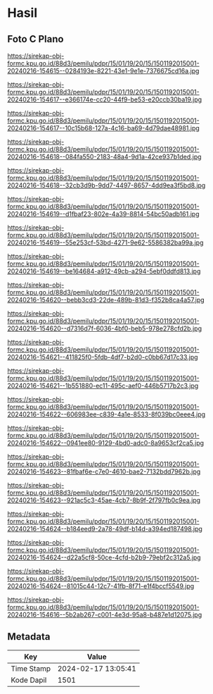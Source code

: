 # Hasil

## Foto C Plano

https://sirekap-obj-formc.kpu.go.id/88d3/pemilu/pdpr/15/01/19/20/15/1501192015001-20240216-154615--0284193e-8221-43e1-9e1e-7376675cd16a.jpg

https://sirekap-obj-formc.kpu.go.id/88d3/pemilu/pdpr/15/01/19/20/15/1501192015001-20240216-154617--e366174e-cc20-44f9-be53-e20ccb30ba19.jpg

https://sirekap-obj-formc.kpu.go.id/88d3/pemilu/pdpr/15/01/19/20/15/1501192015001-20240216-154617--10c15b68-127a-4c16-ba69-4d79dae48981.jpg

https://sirekap-obj-formc.kpu.go.id/88d3/pemilu/pdpr/15/01/19/20/15/1501192015001-20240216-154618--084fa550-2183-48a4-9d1a-42ce937b1ded.jpg

https://sirekap-obj-formc.kpu.go.id/88d3/pemilu/pdpr/15/01/19/20/15/1501192015001-20240216-154618--32cb3d9b-9dd7-4497-8657-4dd9ea3f5bd8.jpg

https://sirekap-obj-formc.kpu.go.id/88d3/pemilu/pdpr/15/01/19/20/15/1501192015001-20240216-154619--d1fbaf23-802e-4a39-8814-54bc50adb161.jpg

https://sirekap-obj-formc.kpu.go.id/88d3/pemilu/pdpr/15/01/19/20/15/1501192015001-20240216-154619--55e253cf-53bd-4271-9e62-5586382ba99a.jpg

https://sirekap-obj-formc.kpu.go.id/88d3/pemilu/pdpr/15/01/19/20/15/1501192015001-20240216-154619--be164684-a912-49cb-a294-5ebf0ddfd813.jpg

https://sirekap-obj-formc.kpu.go.id/88d3/pemilu/pdpr/15/01/19/20/15/1501192015001-20240216-154620--bebb3cd3-22de-489b-81d3-f352b8ca4a57.jpg

https://sirekap-obj-formc.kpu.go.id/88d3/pemilu/pdpr/15/01/19/20/15/1501192015001-20240216-154620--d7316d7f-6036-4bf0-beb5-978e278cfd2b.jpg

https://sirekap-obj-formc.kpu.go.id/88d3/pemilu/pdpr/15/01/19/20/15/1501192015001-20240216-154621--411825f0-5fdb-4df7-b2d0-c0bb67d17c33.jpg

https://sirekap-obj-formc.kpu.go.id/88d3/pemilu/pdpr/15/01/19/20/15/1501192015001-20240216-154621--1b551880-ec11-495c-aef0-446b5717b2c3.jpg

https://sirekap-obj-formc.kpu.go.id/88d3/pemilu/pdpr/15/01/19/20/15/1501192015001-20240216-154622--606983ee-c839-4a1e-8533-8f039bc0eee4.jpg

https://sirekap-obj-formc.kpu.go.id/88d3/pemilu/pdpr/15/01/19/20/15/1501192015001-20240216-154622--0941ee80-9129-4bd0-adc0-8a9653cf2ca5.jpg

https://sirekap-obj-formc.kpu.go.id/88d3/pemilu/pdpr/15/01/19/20/15/1501192015001-20240216-154623--81fbaf6e-c7e0-4610-bae2-7132bdd7962b.jpg

https://sirekap-obj-formc.kpu.go.id/88d3/pemilu/pdpr/15/01/19/20/15/1501192015001-20240216-154623--921ac5c3-45ae-4cb7-8b9f-2f797fb0c9ea.jpg

https://sirekap-obj-formc.kpu.go.id/88d3/pemilu/pdpr/15/01/19/20/15/1501192015001-20240216-154624--b184eed9-2a78-49df-b14d-a394ed187498.jpg

https://sirekap-obj-formc.kpu.go.id/88d3/pemilu/pdpr/15/01/19/20/15/1501192015001-20240216-154624--d22a5cf8-50ce-4cfd-b2b9-79ebf2c312a5.jpg

https://sirekap-obj-formc.kpu.go.id/88d3/pemilu/pdpr/15/01/19/20/15/1501192015001-20240216-154624--81015c44-12c7-41fb-8f71-e1f4bccf5549.jpg

https://sirekap-obj-formc.kpu.go.id/88d3/pemilu/pdpr/15/01/19/20/15/1501192015001-20240216-154616--5b2ab267-c001-4e3d-95a8-b487e1d12075.jpg


## Metadata

| Key        | Value               |
| ---------- | ------------------- |
| Time Stamp | 2024-02-17 13:05:41 |
| Kode Dapil | 1501                |



